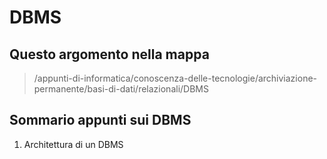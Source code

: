 # DBMS

## Questo argomento nella mappa

> /appunti-di-informatica/conoscenza-delle-tecnologie/archiviazione-permanente/basi-di-dati/relazionali/DBMS

## Sommario appunti sui DBMS

1. Architettura di un DBMS
